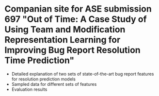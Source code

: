 # Companian site for ASE submission 697 "Out of Time: A Case Study of Using Team and Modification Representation Learning for Improving Bug Report Resolution Time Prediction"

- Detailed explanation of two sets of state-of-the-art bug report features for resolution prediction models
- Sampled data for different sets of features 
- Evaluation results 
